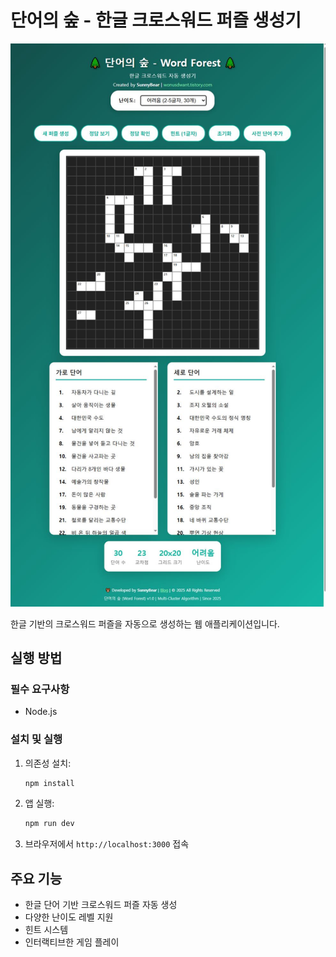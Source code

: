 # 단어의 숲 - 한글 크로스워드 퍼즐 생성기

<div align="center">
<img width="600" alt="단어의숲" src="./단어의숲.JPG" />
</div>

한글 기반의 크로스워드 퍼즐을 자동으로 생성하는 웹 애플리케이션입니다.

## 실행 방법

### 필수 요구사항
- Node.js

### 설치 및 실행

1. 의존성 설치:
   ```bash
   npm install
   ```

2. 앱 실행:
   ```bash
   npm run dev
   ```

3. 브라우저에서 `http://localhost:3000` 접속

## 주요 기능

- 한글 단어 기반 크로스워드 퍼즐 자동 생성
- 다양한 난이도 레벨 지원
- 힌트 시스템
- 인터랙티브한 게임 플레이

